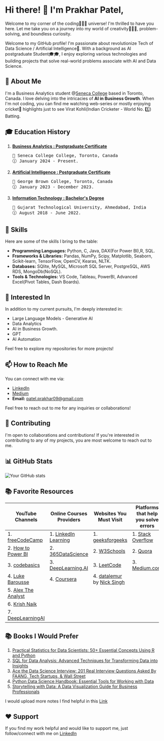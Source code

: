 
# Hi there! 👋 I'm Prakhar Patel,

Welcome to my corner of the coding👨🏻‍💻 universe! I'm thrilled to have you here. Let me take you on a journey into my world of creativity🧑🏻‍🎨, problem-solving, and boundless curiosity.

Welcome to my GitHub profile! I'm passionate about revolutionize Tech of Data Science / Artificial Intelligence🧠. With a background as AI postgraduate Student🎓🎓, I enjoy exploring various technologies and building projects that solve real-world problems associate with AI and Data Science.

## 📝 About Me

I'm a Business Analytics student @[Seneca College](https://www.senecapolytechnic.ca/home.html) based in Toronto, Canada. I love delving into the intricacies of <b>AI in Business Growth</b>. When I'm not coding, you can find me watching web-series or mostly enjoying cricket🏏 highlights just to see Virat Kohli(Indian Cricketer - World No. 1️⃣) Batting.

## 🎓 Education History
1. <b>[Business Analytics : Postgraduate Certificate](https://www.senecapolytechnic.ca/programs/fulltime/BAN.html)</b>
   <pre>🏫 Seneca College College, Toronto, Canada 
   🕧 January 2024 - Present.</pre>

2. <b>[Artificial Intelligence : Postgraduate Certificate](https://www.georgebrown.ca/programs/applied-ai-solutions-development-program-postgraduate-t431)</b>
   <pre>🏫 George Brown College, Toronto, Canada
   🕧 January 2023 - December 2023.</pre>

3. <b>[Information Technology : Bachelor's Degree](https://www.gtu.ac.in/)</b>
   <pre>🏫 Gujarat Technological University, Ahmedabad, India
   🕧 August 2018 - June 2022.</pre>



## 🚀 Skills

Here are some of the skills I bring to the table:

- **Programming Languages:** Python, C, Java, DAX(For Power BI),R, SQL.
- **Frameworks & Libraries:** Pandas, NumPy, Scipy, Matplotlib, Seaborn, Scikit-learn, TensorFlow, OpenCV, Kearas, NLTK.
- **Databases:** SQlite, MySQL, Microsoft SQL Server, PostgreSQL, AWS RDS, MongoDb(NoSQL).
- **Tools & Technologies:** VS Code, Tableau, PowerBI, Advanced Excel(Pivot Tables, Dash Boards).

## 🎯 Interested In
In addition to my current pursuits, I'm deeply interested in:

- Large Language Models - Generative AI
- Data Analytics
- AI in Business Growth.
- GPT
- AI Automation


<!-- ## 🔭 Projects

Here are some projects I've worked on:

1. **[Sales Performance Dashboard](link)**
   - *Description:* 
2. **[Project 2 Name](link)**
   - *Description:* [Brief description of the project]
3. **[Project 3 Name](link)**
   - *Description:* [Brief description of the project] -->

Feel free to explore my repositories for more projects!

## 📫 How to Reach Me

You can connect with me via:

- [LinkedIn](https://www.linkedin.com/in/prakhar0927/)
- [Medium](https://medium.com/@patel-prakhar09)
- **Email:** [patel.prakhar09@gmail.com](mailto:patel.prakhar09@gmail.com)

Feel free to reach out to me for any inquiries or collaborations!

## 🤝 Contributing

I'm open to collaborations and contributions! If you're interested in contributing to any of my projects, you are most welcome to reach out to me.

## 📊 GitHub Stats

![Your GitHub stats](https://github-readme-stats.vercel.app/api?username=prakharninja0927&show_icons=true&theme=dark)

## 📚 Favorite Resources


| **YouTube Channels**                        | **Online Courses Providers**                | **Websites You Must Visit**             | **Platforms that help you solve errors** |
|--------------------------------------------|--------------------------------------------|-----------------------------------------|------------------------------------------|
| 1. [freeCodeCamp](https://www.youtube.com/@freecodecamp) | 1. [LinkedIn Learning](https://learning.linkedin.com/) | 1. [geeksforgeeks](https://www.geeksforgeeks.org/) | 1. [Stack Overflow](https://stackoverflow.com/) |
| 2. [How to Power BI](https://www.youtube.com/@HowtoPowerBI) | 2. [365DataScience](https://365datascience.com/) | 2. [W3Schools](https://www.w3schools.com/) | 2. [Quora](https://www.quora.com/) |
| 3. [codebasics](https://www.youtube.com/@codebasics) | 3. [DeepLearning.AI](https://www.deeplearning.ai/) | 3. [LeetCode](https://leetcode.com/) | 3. [Medium.com](https://medium.com/) |
| 4. [Luke Barousse](https://www.youtube.com/@LukeBarousse) | 4. [Coursera](https://www.coursera.org/) | 4. [datalemur](https://datalemur.com/) by [Nick Singh](https://www.linkedin.com/in/nick-singh-tech/) |                                          |
| 5. [Alex The Analyst](https://www.youtube.com/@AlexTheAnalyst) |  |                                          |                                          |
| 6. [Krish Naik](https://www.youtube.com/@krishnaik06) |  |                                          |                                          |
| 7. [DeepLearningAI](https://www.youtube.com/@Deeplearningai) |  |                                          |                                          |


   
## 📚 Books I Would Prefer

   1. [Practical Statistics for Data Scientists: 50+ Essential Concepts Using R and Python](https://www.amazon.ca/Practical-Statistics-Data-Scientists-Essential/dp/149207294X)
   2. [SQL for Data Analysis: Advanced Techniques for Transforming Data into Insights](https://www.amazon.ca/SQL-Data-Analysis-Techniques-Transforming/dp/1492088781/ref=sr_1_7?crid=21QL7WC3TLLKG&dib=eyJ2IjoiMSJ9.slmbXh3eXYK604kGXNpmWfhyYQs7m-wr3PglsByzvBy9-i6tce1BGfBEOIOqQUa_2wT1AUCe37z8t3pv-h6VtdOLrq1HSLHtKpSHGnUdD5jRMbxiELhx1hfqs425h-cvlWk0Pihg1jzKXZ5Hnu3Jk7397cavvfqhVZAfKez6f9ibYjReY5tEhm-uZp29_rlNORIM-cGYCAvFBx1bgYeQHinzHwTVd_dgDtUgkmQmsMA.bYA3bg3euoAk1KkqjpaZBrkLfZaNZN8G6W9AlNGit_g&dib_tag=se&keywords=SQl+books&qid=1710811118&s=books&sprefix=sql+books%2Cstripbooks%2C95&sr=1-7)
   3. [Ace the Data Science Interview: 201 Real Interview Questions Asked By FAANG, Tech Startups, & Wall Street](https://www.amazon.ca/Ace-Data-Science-Interview-Questions/dp/0578973839/ref=sr_1_1?crid=3SL7ANUGZ6HNY&dib=eyJ2IjoiMSJ9.YPW8jDeLhkegw9P-GyZQpHu9eJrBbDYZnqZNDqx7P5ORDG_tJhKhEb51tLfz1Vdxn7ZYyZTzRf9trvyQwtburquLTRs0lU43FXATy2DBlGrkvThi1ZH3oKu6yy-C3H8oNyeXbP5ICVeXaHsRoTOA7Dz24qAorQP8PqaOlAxCJQVamkHMRbDAGUT8YzvFeAK9o4k198-KcbVxrjpsZ_Psmx3bjM_TCQVU0q-G_AREBgo.f-0TRhHeOVKqrzk-tp6gdaYjCgdCsS6QsGBmhVi5qGY&dib_tag=se&keywords=Ace+Data&qid=1710811141&s=books&sprefix=ace+data%2Cstripbooks%2C81&sr=1-1)
   4. [Python Data Science Handbook: Essential Tools for Working with Data](https://www.amazon.ca/Python-Data-Science-Handbook-Essential/dp/1098121228/ref=pd_rhf_se_s_pd_sbs_rvi_d_sccl_2_4/138-0000778-6254054?pd_rd_w=B0MNl&content-id=amzn1.sym.c4b12d63-26ee-451b-a00e-167063525dc5&pf_rd_p=c4b12d63-26ee-451b-a00e-167063525dc5&pf_rd_r=G260KECE155XZBXWZSQC&pd_rd_wg=CWXm6&pd_rd_r=f123468f-46ab-4ba6-9c6c-ae614eb1b522&pd_rd_i=1098121228&psc=1)
   5. [Storytelling with Data: A Data Visualization Guide for Business Professionals](https://www.amazon.ca/Storytelling-Data-Visualization-Business-Professionals/dp/1119002257/ref=pd_sbs_d_sccl_3_6/138-0000778-6254054?pd_rd_w=RGS4P&content-id=amzn1.sym.ca022dba-8a59-468d-95a1-3216f611a75e&pf_rd_p=ca022dba-8a59-468d-95a1-3216f611a75e&pf_rd_r=VK7BW161QNWS9RAX5TZQ&pd_rd_wg=3DyK8&pd_rd_r=82a7935b-5e4e-409d-ab07-1bbedfa523c6&pd_rd_i=1119002257&psc=1)

   I would upload more notes I find helpful in this [Link](https://drive.google.com/drive/folders/1a4AGGMntLbhAiTiRup9q71DCChr9Skfi?usp=sharing)


## ❤️ Support

If you find my work helpful and would like to support me, just follow/connect with me on [LinkedIn](https://www.linkedin.com/in/prakhar0927/)
